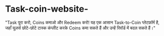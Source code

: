 # Task-coin-website-
"Task पूरा करो, Coins कमाओ और Redeem करो! यह एक आसान Task-to-Coin प्लेटफ़ॉर्म है, जहाँ यूज़र्स छोटे-छोटे टास्क कंप्लीट करके Coins कमा सकते हैं और उन्हें रिवॉर्ड में बदल सकते हैं।"
